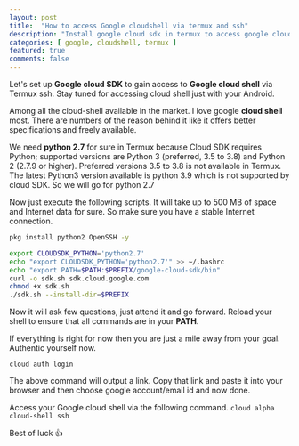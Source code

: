```yaml
---
layout: post
title:  "How to access Google cloudshell via termux and ssh"
description: "Install google cloud sdk in termux to access google cloudshell via termux or to be precisely ssh"
categories: [ google, cloudshell, termux ]
featured: true
comments: false
---
```


Let's set up **Google cloud SDK** to gain access to **Google cloud shell** via Termux ssh. Stay tuned for accessing cloud shell just with your Android. 

Among all the cloud-shell available in the market. I love google **cloud shell** most. There are numbers of the reason behind it like it offers better specifications and freely available. 

We need **python 2.7** for sure in Termux because Cloud SDK requires Python; supported versions are Python 3 (preferred, 3.5 to 3.8) and Python 2 (2.7.9 or higher).
Preferred versions 3.5 to 3.8 is not available in Termux. The latest Python3 version available is python 3.9 which is not supported by cloud SDK. So we will go for python 2.7 

Now just execute the following scripts. It will take up to 500 MB of space and Internet data for sure. So make sure you have a stable Internet connection. 
```bash 
pkg install python2 OpenSSH -y 

export CLOUDSDK_PYTHON='python2.7'
echo "export CLOUDSDK_PYTHON='python2.7'" >> ~/.bashrc
echo "export PATH=$PATH:$PREFIX/google-cloud-sdk/bin"
curl -o sdk.sh sdk.cloud.google.com
chmod +x sdk.sh
./sdk.sh --install-dir=$PREFIX

``` 
Now it will ask few questions, just attend it and go forward. Reload your shell to ensure that all commands are in your **PATH**. 

If everything is right for now then you are just a mile away from your goal. Authentic yourself now. 

`cloud auth login` 

The above command will output a link. Copy that link and paste it into your browser and then choose google account/email id and now done. 

Access your Google cloud shell via the following command. 
`cloud alpha cloud-shell ssh` 

Best of luck 👍 


